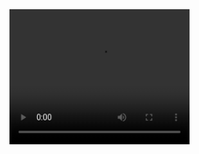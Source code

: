 <video width="320" height="240" controls>
  <source src="video/0001-0150.mp4" type="video/mp4">
</video>
